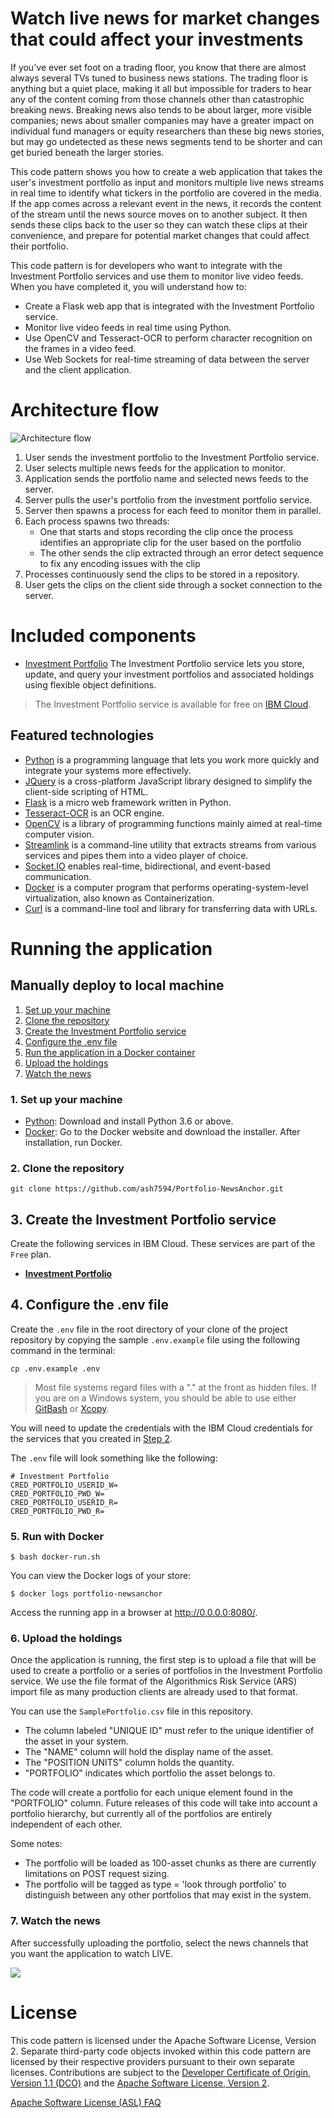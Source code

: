 # Watch live news for market changes that could affect your investments

If you've ever set foot on a trading floor, you know that there are almost always several TVs tuned to business news stations. The trading floor is anything but a quiet place, making it all but impossible for traders to hear any of the content coming from those channels other than catastrophic breaking news. Breaking news also tends to be about larger, more visible companies; news about smaller companies may have a greater impact on individual fund managers or equity researchers than these big news stories, but may go undetected as these news segments tend to be shorter and can get buried beneath the larger stories.

This code pattern shows you how to create a web application that takes the user's investment portfolio as input and monitors multiple live news streams in real time to identify what tickers in the portfolio are covered in the media. If the app comes across a relevant event in the news, it records the content of the stream until the news source moves on to another subject. It then sends these clips back to the user so they can watch these clips at their convenience, and prepare for potential market changes that could affect their portfolio.

This code pattern is for developers who want to integrate with the Investment Portfolio services and use them to monitor live video feeds. When you have completed it, you will understand how to:

* Create a Flask web app that is integrated with the Investment Portfolio service.
* Monitor live video feeds in real time using Python.
* Use OpenCV and Tesseract-OCR to perform character recognition on the frames in a video feed.
* Use Web Sockets for real-time streaming of data between the server and the client application.

# Architecture flow

![Architecture flow](docs/doc-images/arch-flow.png?raw=true)

1. User sends the investment portfolio to the Investment Portfolio service.
2. User selects multiple news feeds for the application to monitor.
3. Application sends the portfolio name and selected news feeds to the server.
4. Server pulls the user's portfolio from the investment portfolio service.
5. Server then spawns a process for each feed to monitor them in parallel.
6. Each process spawns two threads:
   * One that starts and stops recording the clip once the process identifies an appropriate clip for the user based on the portfolio
   * The other sends the clip extracted through an error detect sequence to fix any encoding issues with the clip
7. Processes continuously send the clips to be stored in a repository.
8. User gets the clips on the client side through a socket connection to the server.

# Included components

+ [Investment Portfolio](https://console.ng.bluemix.net/catalog/services/investment-portfolio) The Investment Portfolio service lets you store, update, and query your investment portfolios and associated holdings using flexible object definitions.
> The Investment Portfolio service is available for free on [IBM Cloud](https://console.bluemix.net).

## Featured technologies

* [Python](https://www.python.org/downloads/) is a programming language that lets you work more quickly and integrate your systems more effectively.
* [JQuery](https://jquery.com) is a cross-platform JavaScript library designed to simplify the client-side scripting of HTML.
* [Flask](http://flask.pocoo.org/) is a micro web framework written in Python.
* [Tesseract-OCR](https://github.com/tesseract-ocr/tesseract) is an OCR engine.
* [OpenCV](https://opencv.org/) is a library of programming functions mainly aimed at real-time computer vision.
* [Streamlink](https://streamlink.github.io/) is a command-line utility that extracts streams from various services and pipes them into a video player of choice.
* [Socket.IO](https://socket.io/) enables real-time, bidirectional, and event-based communication.
* [Docker](https://www.docker.com/) is a computer program that performs operating-system-level virtualization, also known as Containerization.
* [Curl](https://curl.haxx.se/) is a command-line tool and library for transferring data with URLs.

# Running the application

## Manually deploy to local machine
1. [Set up your machine](#1-setup-your-machine)
2. [Clone the repository](#2-clone-the-repository)
3. [Create the Investment Portfolio service](#3-create-investment-portfolio-service)
4. [Configure the .env file](#4-configure-env-file)
5. [Run the application in a Docker container](#5-run-with-docker)
6. [Upload the holdings](#6-uploading-holdings)
7. [Watch the news](#7-watch-news)

### 1. Set up your machine
- [Python](https://www.python.org/downloads/): Download and install Python 3.6 or above.
- [Docker](https://www.docker.com/): Go to the Docker website and download the installer. After installation, run Docker.

### 2. Clone the repository

```
git clone https://github.com/ash7594/Portfolio-NewsAnchor.git
```

## 3. Create the Investment Portfolio service

Create the following services in IBM Cloud. These services are part of the `Free` plan.

* [**Investment Portfolio**](https://console.ng.bluemix.net/catalog/services/investment-portfolio)


## 4. Configure the .env file

Create the `.env` file in the root directory of your clone of the project repository by copying the sample `.env.example` file using the following command in the terminal:

  ```none
  cp .env.example .env
  ```

> Most file systems regard files with a "." at the front as hidden files.  If you are on a Windows system, you should be able to use either [GitBash](https://git-for-windows.github.io/) or [Xcopy](https://docs.microsoft.com/en-us/windows-server/administration/windows-commands/xcopy).

You will need to update the credentials with the IBM Cloud credentials for the services that you created in [Step 2](#2-create-investment-portfolio-service).

The `.env` file will look something like the following:

```none
# Investment Portfolio
CRED_PORTFOLIO_USERID_W=
CRED_PORTFOLIO_PWD_W=
CRED_PORTFOLIO_USERID_R=
CRED_PORTFOLIO_PWD_R=

```

### 5. Run with Docker

```
$ bash docker-run.sh
```

You can view the Docker logs of your store:
```
$ docker logs portfolio-newsanchor
```

Access the running app in a browser at <http://0.0.0.0:8080/>.

### 6. Upload the holdings

Once the application is running, the first step is to upload a file that will be used to create a portfolio or a series of portfolios in the Investment Portfolio service. We use the file format of the Algorithmics Risk Service (ARS) import file as many production clients are already used to that format.

You can use the `SamplePortfolio.csv` file in this repository.

- The column labeled "UNIQUE ID" must refer to the unique identifier of the asset in your system.
- The "NAME" column will hold the display name of the asset.
- The "POSITION UNITS" column holds the quantity.
- "PORTFOLIO" indicates which portfolio the asset belongs to.

The code will create a portfolio for each unique element found in the "PORTFOLIO" column. Future releases of this code will take into account a portfolio hierarchy, but currently all of the portfolios are entirely independent of each other.

Some notes:
- The portfolio will be loaded as 100-asset chunks as there are currently limitations on POST request sizing.
- The portfolio will be tagged as type = 'look through portfolio' to distinguish between any other portfolios that may exist in the system.

### 7. Watch the news

After successfully uploading the portfolio, select the news channels that you want the application to watch LIVE.

![](docs/doc-images/app.png)

# License

This code pattern is licensed under the Apache Software License, Version 2.  Separate third-party code objects invoked within this code pattern are licensed by their respective providers pursuant to their own separate licenses. Contributions are subject to the [Developer Certificate of Origin, Version 1.1 (DCO)](https://developercertificate.org/) and the [Apache Software License, Version 2](http://www.apache.org/licenses/LICENSE-2.0.txt).

[Apache Software License (ASL) FAQ](http://www.apache.org/foundation/license-faq.html#WhatDoesItMEAN)
